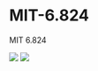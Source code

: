 # MIT-6.824
MIT 6.824

[![](https://github.com/middzwb/MIT-6.824/workflows/mit-6.824/badge.svg)](https://github.com/middzwb/MIT-6.824/actions?query=workflow%3Amit-6.824)
[![](https://img.shields.io/github/workflow/status/middzwb/MIT-6.824/mit-6.824)](https://github.com/middzwb/MIT-6.824/actions?query=workflow%3Amit-6.824)
